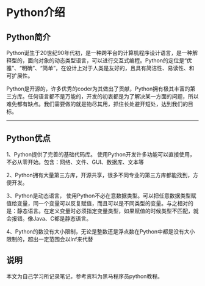 # Python介绍

## Python简介

Python诞生于20世纪90年代初，是一种跨平台的计算机程序设计语言，是一种解释型的，面向对象的动态类型语言，可以进行交互式编程。Python的定位是“优雅”、“明确”、“简单”，在设计上对于人类是友好的，且具有简洁性、易读性、和可扩展性。

Python是开源的，许多优秀的coder为其做出了贡献，Python拥有极其丰富的第三方库。任何语言都不是万能的，开发的初衷都是为了解决某一方面的问题，所以难免都有缺点。我们需要做的就是物尽其用，抓住长处避开短处，达到我们的目标。

------

## Python优点

1、Python提供了完善的基础代码库。 使用Python开发许多功能可以直接使用，不必从零开始。包含：网络、文件、GUI、数据库、文本等

2、Python拥有大量第三方库，开源共享，很多不同专业的第三方库都能找到，方便开发。

3、Python是动态语言， 使用Python不必在意数据类型。可以把任意数据类型赋值给变量，同一个变量可以反复赋值，而且可以是不同类型的变量。与之相对的是：静态语言。在定义变量时必须指定变量类型，如果赋值的时候类型不匹配，就会报错。像Java、C都是静态语言。

4、Python的数没有大小限制，无论是整数还是浮点数在Python中都是没有大小限制的，超出一定范围会以Inf来代替

## 说明

本文为自己学习所记录笔记，参考资料为黑马程序员python教程。